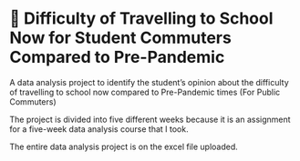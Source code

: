 # 🚌 Difficulty of Travelling to School Now for Student Commuters Compared to Pre-Pandemic

A data analysis project to identify the student’s opinion about the difficulty of travelling to school now compared to Pre-Pandemic times (For Public Commuters)

The project is divided into five different weeks because it is an assignment for a five-week data analysis course that I took.

The entire data analysis project is on the excel file uploaded.
